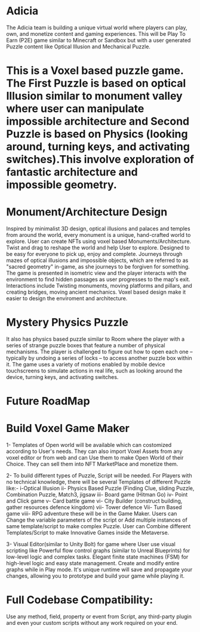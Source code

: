 # Adicia
The Adicia team is building a unique virtual world where players can play, own, and monetize content and gaming experiences. This will be Play To Earn (P2E) game similar to Minecraft or Sandbox but with a user generated Puzzle content like Optical Illusion and Mechanical Puzzle.

# This is a Voxel based puzzle game. The First Puzzle is based on optical Illusion similar to monument valley where user can manipulate impossible architecture and Second Puzzle is based on Physics (looking around, turning keys, and activating switches).This involve exploration of fantastic architecture and impossible geometry.

# Monument/Architecture Design
Inspired by minimalist 3D design, optical illusions and palaces and temples from around the world, every monument is a unique, hand-crafted world to explore. User can create NFTs using voxel based Monuments/Architecture.
Twist and drag to reshape the world and help User to explore. Designed to be easy for everyone to pick up, enjoy and complete.
Journeys through mazes of optical illusions and impossible objects, which are referred to as "sacred geometry" in-game, as she journeys to be forgiven for something. The game is presented in isometric view and the player interacts with the environment to find hidden passages as user progresses to the map's exit.
Interactions include Twisting monuments, moving platforms and pillars, and creating bridges, moving ancient mechanics.
Voxel based design make it easier to design the enviroment and architecture.

# Mystery Physics Puzzle
It also has physics based puzzle similar to Room where the player with a series of strange puzzle boxes that feature a number of physical mechanisms. 
The player is challenged to figure out how to open each one – typically by undoing a series of locks – to access another puzzle box within it. 
The game uses a variety of motions enabled by mobile device touchscreens to simulate actions in real life, such as looking around the device, turning keys, and activating switches. 

# Future RoadMap
# Build Voxel Game Maker
1- Templates of Open world will be available which can costomized according to User's needs. They can also import Voxel Assets from any voxel editor or from web and can Use them to make Open World of their Choice. They can sell them into NFT MarketPlace and monetize them.

2- To build different types of Puzzle, Script will be needed. For Players with no technical knowledge, there will be several Templates of different Puzzle like:-
i-Optical Illusion
ii- Physics Based Puzzle (Finding Clue, sliding Puzzle, Combination Puzzle, Match3, jigsaw
iii- Board game (Hitman Go)
iv- Point and Click game
v- Card battle game
vi- City Builder (construct building, gather resources defence kingdom)
vii- Tower defence 
Vii- Turn Based game
viii- RPG adventure
these will be in the Game Maker. Users can Change the variable parameters of the script or Add multiple instances of same template/script to make complex Puzzle. User can Combine different Templates/Script to make Innovative Games inside the Metaverse. 

3- Visual Editor(similar to Unity Bolt) for game where User use visual scripting like Powerful flow control graphs (similar to Unreal Blueprints) for low-level logic and complex tasks. Elegant finite state machines (FSM) for high-level logic and easy state management. Create and modify entire graphs while in Play mode. 
It's  unique runtime will save and propagate your changes, allowing you to prototype and build your game while playing it.
# Full Codebase Compatibility:
Use any method, field, property or event from Script, any third-party plugin and even your custom scripts without any work required on your end. 

